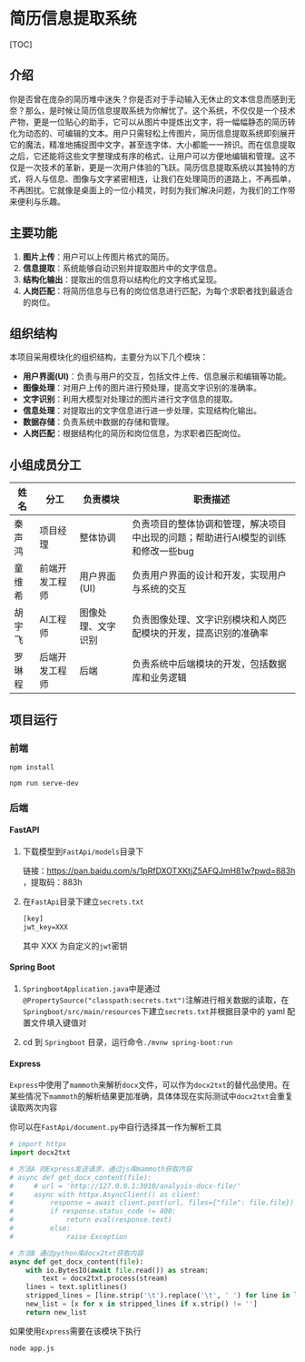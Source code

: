 # 简历信息提取系统

[TOC]

## 介绍

你是否曾在庞杂的简历堆中迷失？你是否对于手动输入无休止的文本信息而感到无奈？那么，是时候让简历信息提取系统为你解忧了。这个系统，不仅仅是一个技术产物，更是一位贴心的助手，它可以从图片中提炼出文字，将一幅幅静态的简历转化为动态的、可编辑的文本。用户只需轻松上传图片，简历信息提取系统即刻展开它的魔法，精准地捕捉图中文字，甚至连字体、大小都能一一辨识。而在信息提取之后，它还能将这些文字整理成有序的格式，让用户可以方便地编辑和管理。这不仅是一次技术的革新，更是一次用户体验的飞跃。简历信息提取系统以其独特的方式，将人与信息、图像与文字紧密相连，让我们在处理简历的道路上，不再孤单，不再困扰。它就像是桌面上的一位小精灵，时刻为我们解决问题，为我们的工作带来便利与乐趣。

## 主要功能

1. **图片上传**：用户可以上传图片格式的简历。
2. **信息提取**：系统能够自动识别并提取图片中的文字信息。
3. **结构化输出**：提取出的信息将以结构化的文字格式呈现。
4. **人岗匹配**：将简历信息与已有的岗位信息进行匹配，为每个求职者找到最适合的岗位。

## 组织结构

本项目采用模块化的组织结构，主要分为以下几个模块：

- **用户界面(UI)**：负责与用户的交互，包括文件上传、信息展示和编辑等功能。
- **图像处理**：对用户上传的图片进行预处理，提高文字识别的准确率。
- **文字识别**：利用大模型对处理过的图片进行文字信息的提取。
- **信息处理**：对提取出的文字信息进行进一步处理，实现结构化输出。
- **数据存储**：负责系统中数据的存储和管理。
- **人岗匹配**：根据结构化的简历和岗位信息，为求职者匹配岗位。

## 小组成员分工

| 姓名   | 分工           | 负责模块       | 职责描述                                         |
|------|--------------|--------------|------------------------------------------------|
| 秦声鸿  | 项目经理       | 整体协调       | 负责项目的整体协调和管理，解决项目中出现的问题；帮助进行AI模型的训练和修改一些bug       |
| 童维希  | 前端开发工程师   | 用户界面(UI)    | 负责用户界面的设计和开发，实现用户与系统的交互       |
| 胡宇飞  | AI工程师   | 图像处理、文字识别 | 负责图像处理、文字识别模块和人岗匹配模块的开发，提高识别的准确率   |
| 罗琳程  | 后端开发工程师      | 后端       | 负责系统中后端模块的开发，包括数据库和业务逻辑    |

## 项目运行

### 前端

```shell
npm install

npm run serve-dev
```

### 后端

#### FastAPI

1. 下载模型到`FastApi/models`目录下

   链接：https://pan.baidu.com/s/1pRfDXOTXKtjZ5AFQJmH81w?pwd=883h ，提取码：883h

2. 在`FastApi`目录下建立`secrets.txt`

   ```txt
   [key]
   jwt_key=XXX
   ```

   其中 XXX 为自定义的`jwt`密钥

#### Spring Boot

1. `SpringbootApplication.java`中是通过`@PropertySource("classpath:secrets.txt")`注解进行相关数据的读取，在`Springboot/src/main/resources`下建立`secrets.txt`并根据目录中的 yaml 配置文件填入键值对
   
2. cd 到 `Springboot` 目录，运行命令`./mvnw spring-boot:run`

#### Express

`Express`中使用了`mammoth`来解析`docx`文件，可以作为`docx2txt`的替代品使用。在某些情况下`mammoth`的解析结果更加准确，具体体现在实际测试中`docx2txt`会重复读取两次内容

你可以在`FastApi/document.py`中自行选择其一作为解析工具

```py
# import httpx
import docx2txt

# 方法A 向Express发送请求，通过js库mammoth获取内容
# async def get_docx_content(file):
#     # url = 'http://127.0.0.1:3010/analysis-docx-file/'
#     async with httpx.AsyncClient() as client:
#         response = await client.post(url, files={"file": file.file})
#         if response.status_code != 400:
#             return eval(response.text)
#         else:
#             raise Exception

# 方法B 通过python库docx2txt获取内容
async def get_docx_content(file):
    with io.BytesIO(await file.read()) as stream:
        text = docx2txt.process(stream)
    lines = text.splitlines()
    stripped_lines = [line.strip('\t').replace('\t', ' ') for line in lines]
    new_list = [x for x in stripped_lines if x.strip() != '']
    return new_list
```

如果使用`Express`需要在该模块下执行

```shell
node app.js